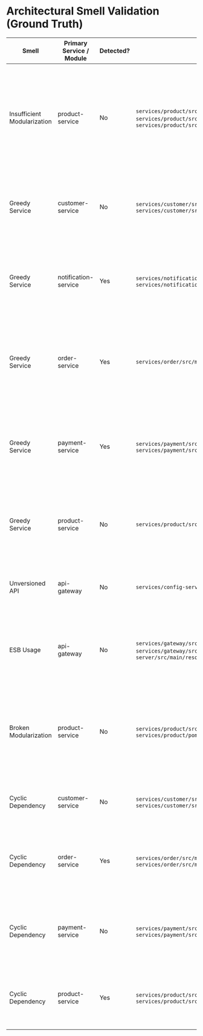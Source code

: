 # Architectural Smell Validation (Ground Truth)

| Smell | Primary Service / Module | Detected? | Code File Path (if applicable) | Code Line(s) | Labeling justification in details |
| --- | --- | --- | --- | --- | --- |
| Insufficient Modularization | product-service | No | `services/product/src/main/java/com/elsebaey/ecommerce/product/ProductController.java`; `services/product/src/main/java/com/elsebaey/ecommerce/product/ProductService.java`; `services/product/src/main/java/com/elsebaey/ecommerce/product/ProductRepository.java` | ProductController:L1-L44; ProductService:L1-L66; ProductRepository:L1-L9 | The product module only exposes catalog CRUD and stock reservation endpoints over `/api/v1/products`, and every handler delegates to a single repository without bundling unrelated subdomains (for example, there is no category controller or pricing workflow), so the module stays within its bounded context. |
| Greedy Service | customer-service | No | `services/customer/src/main/java/com/elsebaey/ecommerce/customer/CustomerController.java`; `services/customer/src/main/java/com/elsebaey/ecommerce/customer/CustomerService.java` | CustomerController:L1-L52; CustomerService:L1-L65 | Customer operations are limited to Mongo-backed CRUD and simple field merges; the service never orchestrates cross-context logic or downstream calls, so it does not accumulate multiple responsibilities. |
| Greedy Service | notification-service | Yes | `services/notification/src/main/java/com/elsebaey/ecommerce/kafka/NotificationConsumer.java`; `services/notification/src/main/java/com/elsebaey/ecommerce/email/EmailService.java` | NotificationConsumer:L1-L66; EmailService:L1-L100 | The notification service consumes payment and order Kafka topics, persists notification entities, and directly drives SMTP email dispatch, centralizing message handling, persistence, and delivery concerns in one module. |
| Greedy Service | order-service | Yes | `services/order/src/main/java/com/elsebaey/ecommerce/order/OrderService.java` | OrderService:L1-L83 | `OrderService.createOrder` coordinates customer lookup, product reservation, order persistence, order-line creation, payment capture, and Kafka confirmations in one transaction script, spanning several bounded contexts. |
| Greedy Service | payment-service | Yes | `services/payment/src/main/java/com/elsebaey/ecommerce/payment/PaymentService.java`; `services/payment/src/main/java/com/elsebaey/ecommerce/notification/NotificationProducer.java` | PaymentService:L1-L27; NotificationProducer:L1-L24 | Payment creation both persists the transaction and constructs notification payloads before sending them over Kafka, so the payment module owns payment and notification orchestration responsibilities simultaneously. |
| Greedy Service | product-service | No | `services/product/src/main/java/com/elsebaey/ecommerce/product/ProductService.java` | ProductService:L1-L66 | ProductService mediates repository calls to create products, reserve inventory, and map DTOs; it never calls external services or coordinates other bounded contexts, so it does not behave as a greedy orchestrator. |
| Unversioned API | api-gateway | No | `services/config-server/src/main/resources/configurations/gateway-service.yml` | gateway-service.yml:L1-L28 | Every Spring Cloud Gateway route is explicitly prefixed with `/api/v1/...`, so the gateway publishes only versioned HTTP entry points. |
| ESB Usage | api-gateway | No | `services/gateway/src/main/java/com/elsebaey/gateway/GatewayApplication.java`; `services/gateway/src/main/java/com/elsebaey/gateway/security/SecurityConfig.java`; `services/config-server/src/main/resources/configurations/gateway-service.yml` | GatewayApplication:L1-L11; SecurityConfig:L1-L24; gateway-service.yml:L1-L28 | The gateway module just boots Spring Cloud Gateway with security filters and static route definitions; it does not host message translators, orchestrations, or asynchronous mediation typical of an ESB. |
| Broken Modularization | product-service | No | `services/product/src/main/java/com/elsebaey/ecommerce/product/ProductService.java`; `services/product/pom.xml` | ProductService:L1-L66; pom.xml:L1-L133 | ProductService restricts itself to catalog persistence, and the Maven module only depends on Spring, JPA, validation, and observability starters—there are no foreign bounded-context packages or notification/email classes embedded here. |
| Cyclic Dependency | customer-service | No | `services/customer/src/main/java/com/elsebaey/ecommerce/customer/Customer.java`; `services/customer/src/main/java/com/elsebaey/ecommerce/customer/Address.java` | Customer:L1-L20; Address:L1-L17 | Customer embeds Address as a value object, but Address never references Customer, so the package graph remains acyclic. |
| Cyclic Dependency | order-service | Yes | `services/order/src/main/java/com/elsebaey/ecommerce/order/Order.java`; `services/order/src/main/java/com/elsebaey/ecommerce/orderline/OrderLine.java` | Order:L1-L40; OrderLine:L1-L24 | `Order` keeps a collection of `OrderLine` entities mapped by `order`, while each `OrderLine` holds a `ManyToOne` back to `Order`, forming a bidirectional dependency cycle between the two packages. |
| Cyclic Dependency | payment-service | No | `services/payment/src/main/java/com/elsebaey/ecommerce/payment/Payment.java`; `services/payment/src/main/java/com/elsebaey/ecommerce/notification/PaymentNotificationRequest.java` | Payment:L1-L29; PaymentNotificationRequest:L1-L15 | Payment entities do not reference notification classes, and the outbound notification record simply imports the `PaymentMethod` enum without retaining a back-reference, keeping dependencies one-way. |
| Cyclic Dependency | product-service | Yes | `services/product/src/main/java/com/elsebaey/ecommerce/product/Product.java`; `services/product/src/main/java/com/elsebaey/ecommerce/category/Category.java` | Product:L1-L28; Category:L1-L24 | `Product` references `Category` via `@ManyToOne`, and `Category` maintains a `List<Product>` with `@OneToMany`, creating a bidirectional entity dependency within the module. |

